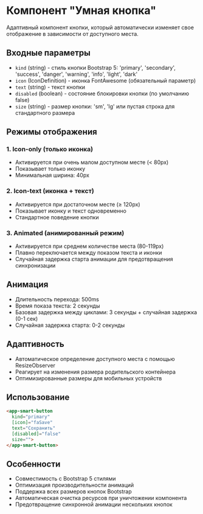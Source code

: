 # Компонент "Умная кнопка"

Адаптивный компонент кнопки, который автоматически изменяет свое отображение в зависимости от доступного места.

## Входные параметры

- `kind` (string) - стиль кнопки Bootstrap 5: 'primary', 'secondary', 'success', 'danger', 'warning', 'info', 'light', 'dark'
- `icon` (IconDefinition) - иконка FontAwesome (обязательный параметр)
- `text` (string) - текст кнопки
- `disabled` (boolean) - состояние блокировки кнопки (по умолчанию false)
- `size` (string) - размер кнопки: 'sm', 'lg' или пустая строка для стандартного размера

## Режимы отображения

### 1. Icon-only (только иконка)
- Активируется при очень малом доступном месте (< 80px)
- Показывает только иконку
- Минимальная ширина: 40px

### 2. Icon-text (иконка + текст)
- Активируется при достаточном месте (≥ 120px)
- Показывает иконку и текст одновременно
- Стандартное поведение кнопки

### 3. Animated (анимированный режим)
- Активируется при среднем количестве места (80-119px)
- Плавно переключается между показом текста и иконки
- Случайная задержка старта анимации для предотвращения синхронизации

## Анимация

- Длительность перехода: 500ms
- Время показа текста: 2 секунды
- Базовая задержка между циклами: 3 секунды + случайная задержка (0-1 сек)
- Случайная задержка старта: 0-2 секунды

## Адаптивность

- Автоматическое определение доступного места с помощью ResizeObserver
- Реагирует на изменения размера родительского контейнера
- Оптимизированные размеры для мобильных устройств

## Использование

```html
<app-smart-button 
  kind="primary"
  [icon]="faSave"
  text="Сохранить"
  [disabled]="false"
  size="">
</app-smart-button>
```

## Особенности

- Совместимость с Bootstrap 5 стилями
- Оптимизация производительности анимаций
- Поддержка всех размеров кнопок Bootstrap
- Автоматическая очистка ресурсов при уничтожении компонента
- Предотвращение синхронной анимации нескольких кнопок